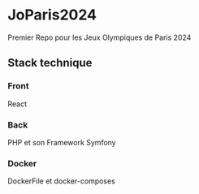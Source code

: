 # JoParis2024
Premier Repo pour les Jeux Olympiques de Paris 2024

## Stack technique
### Front
React

### Back
PHP et son Framework Symfony

### Docker
DockerFile et docker-composes
